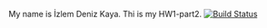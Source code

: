 My name is İzlem Deniz Kaya. Thi is my HW1-part2.
[![Build Status](https://travis-ci.org/izlemdenizkaya/bil481_izlemdeniz_hw1.svg?branch=main)](https://travis-ci.org/izlemdenizkaya/bil481_izlemdeniz_hw1)